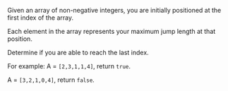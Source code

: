 Given an array of non-negative integers, you are initially positioned at the first index of the array.

Each element in the array represents your maximum jump length at that position.

Determine if you are able to reach the last index.

For example:
A = `[2,3,1,1,4]`, return `true`.

A = `[3,2,1,0,4]`, return `false`.
